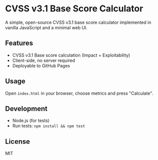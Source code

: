 # CVSS v3.1 Base Score Calculator

A simple, open-source CVSS v3.1 base score calculator implemented in vanilla JavaScript and a minimal web UI.

## Features
- CVSS v3.1 Base score calculation (Impact + Exploitability)
- Client-side, no server required
- Deployable to GitHub Pages

## Usage
Open `index.html` in your browser, choose metrics and press "Calculate".

## Development
- Node.js (for tests)
- Run tests: `npm install && npm test`

## License
MIT